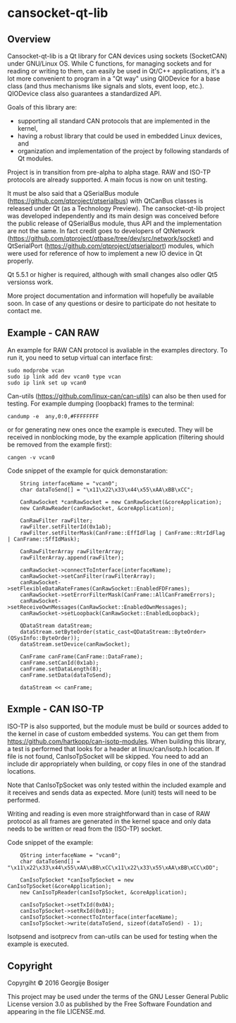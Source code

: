 # cansocket-qt-lib

## Overview

Cansocket-qt-lib is a Qt library for CAN devices using sockets (SocketCAN) under GNU/Linux OS. While C functions, for managing sockets and for reading or writing to them, can easily be used in Qt/C++ applications, it's a lot more convenient to program in a "Qt way" using QIODevice for a base class (and thus mechanisms like signals and slots, event loop, etc.). QIODevice class also guarantees a standardized API.

Goals of this library are:
* supporting all standard CAN protocols that are implemented in the kernel,
* having a robust library that could be used in embedded Linux devices, and
* organization and implementation of the project by following standards of Qt modules.

Project is in transition from pre-alpha to alpha stage. RAW and ISO-TP protocols are already supported. A main focus is now on unit testing. 

It must be also said that a QSerialBus module (https://github.com/qtproject/qtserialbus) with QtCanBus classes is released under Qt (as a Technology Preview). The cansocket-qt-lib project was developed independently and its main design was conceived before the public release of QSerialBus module, thus API and the implementation are not the same. In fact credit goes to developers of QtNetwork (https://github.com/qtproject/qtbase/tree/dev/src/network/socket) and QtSerialPort (https://github.com/qtproject/qtserialport) modules, which were used for reference of how to implement a new IO device in Qt properly.

Qt 5.5.1 or higher is required, although with small changes also odler Qt5 versionss work.

More project documentation and information will hopefully be available soon. In case of any questions or desire to participate do not hesitate to contact me.

## Example - CAN RAW

An example for RAW CAN protocol is avaliable in the examples directory. To run it, you need to setup virtual can interface first:
```
sudo modprobe vcan
sudo ip link add dev vcan0 type vcan
sudo ip link set up vcan0
```
Can-utils (https://github.com/linux-can/can-utils) can also be then used for testing. For example dumping (loopback) frames to the terminal:
```
candump -e  any,0:0,#FFFFFFFF
```
or for generating new ones once the example is executed. They will be received in nonblocking mode, by the example application (filtering should be removed from the example first):
```
cangen -v vcan0
```


Code snippet of the example for quick demonstaration:
```
    String interfaceName = "vcan0";
    char dataToSend[] = "\x11\x22\x33\x44\x55\xAA\xBB\xCC";

    CanRawSocket *canRawSocket = new CanRawSocket(&coreApplication);
    new CanRawReader(canRawSocket, &coreApplication);

    CanRawFilter rawFilter;
    rawFilter.setFilterId(0x1ab);
    rawFilter.setFilterMask(CanFrame::EffIdFlag | CanFrame::RtrIdFlag | CanFrame::SffIdMask);

    CanRawFilterArray rawFilterArray;
    rawFilterArray.append(rawFilter);

    canRawSocket->connectToInterface(interfaceName);
    canRawSocket->setCanFilter(rawFilterArray);
    canRawSocket->setFlexibleDataRateFrames(CanRawSocket::EnabledFDFrames);
    canRawSocket->setErrorFilterMask(CanFrame::AllCanFrameErrors);
    canRawSocket->setReceiveOwnMessages(CanRawSocket::EnabledOwnMessages);
    canRawSocket->setLoopback(CanRawSocket::EnabledLoopback);

    QDataStream dataStream;
    dataStream.setByteOrder(static_cast<QDataStream::ByteOrder>(QSysInfo::ByteOrder));
    dataStream.setDevice(canRawSocket);

    CanFrame canFrame(CanFrame::DataFrame);
    canFrame.setCanId(0x1ab);
    canFrame.setDataLength(8);
    canFrame.setData(dataToSend);

    dataStream << canFrame;
```

## Exmple - CAN ISO-TP

ISO-TP is also supported, but the module must be build or sources added to the kernel in case of custom embedded systems. You can get them from https://github.com/hartkopp/can-isotp-modules. When building this library, a test is performed that looks for a header at linux/can/isotp.h location. If file is not found, CanIsoTpSocket will be skipped. You need to add an include dir appropriately when building, or copy files in one of the standrad locations.

Note that CanIsoTpSocket was only tested within the included example and it receives and sends data as expected. More (unit) tests will need to be performed.

Writing and reading is even more straightforward than in case of RAW protocol as all frames are generated in the kernel space and only data needs to be written or read from the (ISO-TP) socket.   

Code snippet of the example:
```
    QString interfaceName = "vcan0";
    char dataToSend[] = "\x11\x22\x33\x44\x55\xAA\xBB\xCC\x11\x22\x33\x55\xAA\xBB\xCC\xDD";

    CanIsoTpSocket *canIsoTpSocket = new CanIsoTpSocket(&coreApplication);
    new CanIsoTpReader(canIsoTpSocket, &coreApplication);

    canIsoTpSocket->setTxId(0x0A);
    canIsoTpSocket->setRxId(0x01);
    canIsoTpSocket->connectToInterface(interfaceName);
    canIsoTpSocket->write(dataToSend, sizeof(dataToSend) - 1);
```

Isotpsend and isotprecv from can-utils can be used for testing when the example is executed.

## Copyright

Copyrgiht © 2016 Georgije Bosiger 

This project may be used under the terms of the GNU Lesser General Public License version 3.0 as published by the Free Software Foundation and appearing in the file LICENSE.md.

